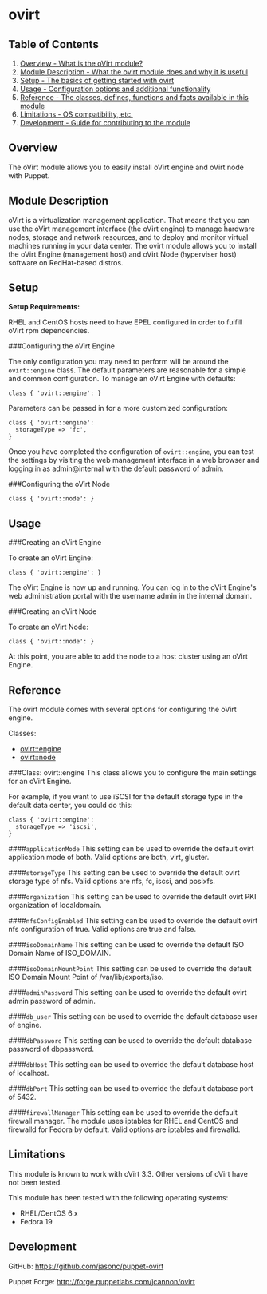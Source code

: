 ovirt
=====

Table of Contents
-----------------

1. [Overview - What is the oVirt module?](#overview)
2. [Module Description - What the ovirt module does and why it is useful](#module-description)
3. [Setup - The basics of getting started with ovirt](#setup)
4. [Usage - Configuration options and additional functionality](#usage)
5. [Reference - The classes, defines, functions and facts available in this module](#reference)
6. [Limitations - OS compatibility, etc.](#limitations)
7. [Development - Guide for contributing to the module](#development)


Overview
--------

The oVirt module allows you to easily install oVirt engine and oVirt node with Puppet.


Module Description
-------------------

oVirt is a virtualization management application. That means that you can use the oVirt management interface (the oVirt engine) to manage hardware nodes, storage and network resources, and to deploy and monitor virtual machines running in your data center.  The ovirt module allows you to install the oVirt Engine (management host) and oVirt Node (hyperviser host) software on RedHat-based distros.


Setup
-----

**Setup Requirements:**

RHEL and CentOS hosts need to have EPEL configured in order to fulfill oVirt rpm dependencies.

###Configuring the oVirt Engine

The only configuration you may need to perform will be around the `ovirt::engine` class.  The default parameters are reasonable for a simple and common configuration. To manage an oVirt Engine with defaults:

    class { 'ovirt::engine': }

Parameters can be passed in for a more customized configuration:

    class { 'ovirt::engine':
      storageType => 'fc',
    }

Once you have completed the configuration of `ovirt::engine`, you can test the settings by visiting the web management interface in a web browser and logging in as admin@internal with the default password of admin.

###Configuring the oVirt Node

    class { 'ovirt::node': }


Usage
-----

###Creating an oVirt Engine

To create an oVirt Engine:

    class { 'ovirt::engine': }

The oVirt Engine is now up and running. You can log in to the oVirt Engine's web administration portal with the username admin in the internal domain.


###Creating an oVirt Node

To create an oVirt Node:

    class { 'ovirt::node': }

At this point, you are able to add the node to a host cluster using an oVirt Engine.


Reference
---------

The ovirt module comes with several options for configuring the oVirt engine.

Classes:

* [ovirt::engine](#class-ovirtengine)
* [ovirt::node](#class-ovirtnode)


###Class: ovirt::engine
This class allows you to configure the main settings for an oVirt Engine.

For example, if you want to use iSCSI for the default storage type in the default data center, you could do this:

    class { 'ovirt::engine':
      storageType => 'iscsi',
    }

####`applicationMode`
This setting can be used to override the default ovirt application mode of both.  Valid options are both, virt, gluster.

####`storageType`
This setting can be used to override the default ovirt storage type of nfs.  Valid options are nfs, fc, iscsi, and posixfs.

####`organization`
This setting can be used to override the default ovirt PKI organization of localdomain.

####`nfsConfigEnabled`
This setting can be used to override the default ovirt nfs configuration of true.  Valid options are true and false.

####`isoDomainName`
This setting can be used to override the default ISO Domain Name of ISO_DOMAIN.

####`isoDomainMountPoint`
This setting can be used to override the default ISO Domain Mount Point of /var/lib/exports/iso.

####`adminPassword`
This setting can be used to override the default ovirt admin password of admin.

####`db_user`
This setting can be used to override the default database user of engine.

####`dbPassword`
This setting can be used to override the default database password of dbpassword.

####`dbHost`
This setting can be used to override the default database host of localhost.

####`dbPort`
This setting can be used to override the default database port of 5432.

####`firewallManager`
This setting can be used to override the default firewall manager.  The module uses iptables for RHEL and CentOS and firewalld for Fedora by default.  Valid options are iptables and firewalld.


Limitations
------------

This module is known to work with oVirt 3.3.  Other versions of oVirt have not been tested.

This module has been tested with the following operating systems:

* RHEL/CentOS 6.x
* Fedora 19


Development
------------

GitHub: <https://github.com/jasonc/puppet-ovirt>

Puppet Forge: <http://forge.puppetlabs.com/jcannon/ovirt>


